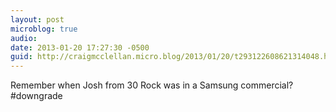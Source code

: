 ```yaml
---
layout: post
microblog: true
audio: 
date: 2013-01-20 17:27:30 -0500
guid: http://craigmcclellan.micro.blog/2013/01/20/t293122608621314048.html
---
```

Remember when Josh from 30 Rock was in a Samsung commercial? #downgrade
